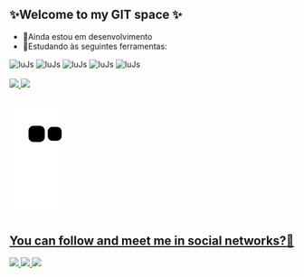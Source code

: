 ## ✨Welcome to my GIT space ✨
- 🌱Ainda estou em desenvolvimento
- 🔭Estudando às seguintes ferramentas:
 <div> 
   <img align="center" alt="luJs" src="https://img.shields.io/badge/HTML5-E34F26?style=for-the-badge&logo=html5&logoColor=white">
   <img align="center" alt="luJs" src="https://img.shields.io/badge/CSS3-1572B6?style=for-the-badge&logo=css3&logoColor=white">
   <img align="center" alt="luJs" src="https://img.shields.io/badge/Sass-CC6699?style=for-the-badge&logo=sass&logoColor=white">
   <img align="center" alt="luJs" src="https://img.shields.io/badge/JavaScript-323330?style=for-the-badge&logo=javascript&logoColor=F7DF1E">
   <img align="center" alt="luJs" src="https://img.shields.io/badge/Python-14354C?style=for-the-badge&logo=python&logoColor=white">
 </div>
 <br>
<div>
  <a href="https://github.com/LucaLSN">
    <img height="180em" src="https://github-readme-stats.vercel.app/api?username=LucaLSN&show_icons=true&theme=tokyonight&include_all_commits=true&count_private=true"/>
  <img height="180em" src="https://github-readme-stats.vercel.app/api/top-langs/?username=LucaLSN&layout=compact&langs_count=7&theme=tokyonight"/>
</div>
 <br> 
 
![snake gif](https://github.com/LucaLSN/LucaLSN/blob/output/github-contribution-grid-snake.svg)
 
## You can follow and meet me in social networks?💬
 
<div>
  <a href="https://www.linkedin.com/in/lucasdasilvanascimento" alt="Linkedin" target="_blank">
  <img src="https://img.shields.io/badge/LinkedIn-0077B5?style=for-the-badge&logo=linkedin&logoColor=white">
</a>
<a href="https://www.instagram.com/lsn.silva" alt="Instagram" target="_blank">
  <img src="https://img.shields.io/badge/Instagram-E4405F?style=for-the-badge&logo=instagram&logoColor=white">
</a>
</a>
 <a href="mailto:txtlucassilva@gmail.com" alt="Email" target="_blank">
  <img src="https://img.shields.io/badge/Gmail-D14836?style=for-the-badge&logo=gmail&logoColor=white">
</a>
 
  <div>
  

 
 
